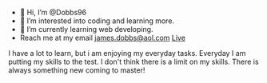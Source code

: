 - 👋 Hi, I’m @Dobbs96
- 👀 I’m interested into coding and learning more.
- 🌱 I’m currently learning web developing. 
- Reach me at my email james.dobbs@aol.com
[Live](https://dobbs96.github.io/Portfolio/)

I have a lot to learn, but i am enjoying my everyday tasks. Everyday I am putting my skills to the test. I don't think there is a limit on my skills. There is always something new coming to master!


<!---
Dobbs96/Dobbs96 is a ✨ special ✨ repository because its `README.md` (this file) appears on your GitHub profile.
You can click the Preview link to take a look at your changes.
--->
